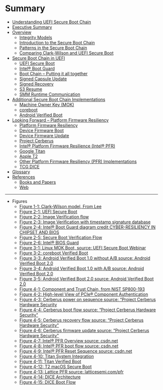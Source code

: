 <!--- @file
 SUMMARY.md for Understanding the UEFI Secure Boot Chain

  Copyright (c) 2019, Intel Corporation. All rights reserved.<BR>

  Redistribution and use in source (original document form) and 'compiled'
  forms (converted to PDF, epub, HTML and other formats) with or without
  modification, are permitted provided that the following conditions are met:

  1) Redistributions of source code (original document form) must retain the
     above copyright notice, this list of conditions and the following
     disclaimer as the first lines of this file unmodified.

  2) Redistributions in compiled form (transformed to other DTDs, converted to
     PDF, epub, HTML and other formats) must reproduce the above copyright
     notice, this list of conditions and the following disclaimer in the
     documentation and/or other materials provided with the distribution.

  THIS DOCUMENTATION IS PROVIDED BY TIANOCORE PROJECT "AS IS" AND ANY EXPRESS OR
  IMPLIED WARRANTIES, INCLUDING, BUT NOT LIMITED TO, THE IMPLIED WARRANTIES OF
  MERCHANTABILITY AND FITNESS FOR A PARTICULAR PURPOSE ARE DISCLAIMED. IN NO
  EVENT SHALL TIANOCORE PROJECT  BE LIABLE FOR ANY DIRECT, INDIRECT, INCIDENTAL,
  SPECIAL, EXEMPLARY, OR CONSEQUENTIAL DAMAGES (INCLUDING, BUT NOT LIMITED TO,
  PROCUREMENT OF SUBSTITUTE GOODS OR SERVICES; LOSS OF USE, DATA, OR PROFITS;
  OR BUSINESS INTERRUPTION) HOWEVER CAUSED AND ON ANY THEORY OF LIABILITY,
  WHETHER IN CONTRACT, STRICT LIABILITY, OR TORT (INCLUDING NEGLIGENCE OR
  OTHERWISE) ARISING IN ANY WAY OUT OF THE USE OF THIS DOCUMENTATION, EVEN IF
  ADVISED OF THE POSSIBILITY OF SUCH DAMAGE.

-->

# Summary

* [Understanding UEFI Secure Boot Chain](README.md)
* [Executive Summary](executive_summary.md)
* [Overview](overview.md)
  * [Integrity Models](integrity-models.md)
  * [Introduction to the Secure Boot Chain](introduction-to-the-secure-boot-chain.md)
  * [Patterns in the Secure Boot Chain](patterns-in-the-secure-boot-chain.md)
  * [Comparing Clark-Wilson and UEFI Secure Boot](comparing-clark-wilson-and-uefi-secure-boot.md)
* [Secure Boot Chain in UEFI](secure_boot_chain_in_uefi/README.md)
  * [UEFI Secure Boot](secure_boot_chain_in_uefi/uefi_secure_boot.md)
  * [Intel® Boot Guard](secure_boot_chain_in_uefi/intel_boot_guard.md)
  * [Boot Chain – Putting it all together](secure_boot_chain_in_uefi/boot_chain__putting_it_all_together.md)
  * [Signed Capsule Update](secure_boot_chain_in_uefi/boot_chain__putting_it_all_together/signed-capsule-update.md)
  * [Signed Recovery](secure_boot_chain_in_uefi/signed_recovery.md)
  * [S3 Resume](secure_boot_chain_in_uefi/s3_resume.md)
  * [SMM Runtime Communication](secure_boot_chain_in_uefi/smm_runtime_communication.md)
* [Additional Secure Boot Chain Implementations](additional_secure_boot_chain_implementations/README.md)
  * [Machine Owner Key \(MOK\)](additional_secure_boot_chain_implementations/machine_owner_key_mok.md)
  * [coreboot](additional_secure_boot_chain_implementations/coreboot.md)
  * [Android Verified Boot](additional_secure_boot_chain_implementations/android_verified_boot.md)
* [Looking Forward – Platform Firmware Resiliency](looking_forward__platform_firmware_resiliency/README.md)
  * [Platform Firmware Resiliency](looking_forward__platform_firmware_resiliency/platform_firmware_resiliency.md)
  * [Device Firmware Boot](looking_forward__platform_firmware_resiliency/device_firmware_boot.md)
  * [Device Firmware Update](looking_forward__platform_firmware_resiliency/device_firmware_update.md)
  * [Project Cerberus](looking_forward__platform_firmware_resiliency/project_cerberus.md)
  * [Intel® Platform Firmware Resilience \(Intel® PFR\)](looking_forward__platform_firmware_resiliency/intel_platform_firmware_resilience_intel_pfr.md)
  * [Google Titan](looking_forward__platform_firmware_resiliency/google_titan.md)
  * [Apple T2](looking_forward__platform_firmware_resiliency/apple_t2.md)
  * [Other Platform Firmware Resiliency \(PFR\) Implementations](looking_forward__platform_firmware_resiliency/other_platform_firmware_resiliency_pfr_implementat.md)
  * [TCG DICE](looking_forward__platform_firmware_resiliency/tcg_dice.md)
* [Glossary](glossary.md)
* [References](references.md)
  * [Books and Papers ](references.md#books-and-papers)
  * [Web](references.md#web)

---

* Figures
  * [Figure 1-1: Clark-Wilson model, From Lee](integrity-models.md#clark-wilson-model-from-lee)
  * [Figure 2-1: UEFI Secure Boot ](secure_boot_chain_in_uefi/uefi_secure_boot.md#2-1-uefi-secure-boot)
  * [Figure 2-2: Image Verification flow](secure_boot_chain_in_uefi/uefi_secure_boot.md#2-2-image-verification-flow)
  * [Figure 2-3: Image Verification with timestamp signature database](secure_boot_chain_in_uefi/uefi_secure_boot.md#2-3-image-verification-with-timestamp-signature-database)
  * [Figure 2-4: Intel® Boot Guard diagram credit CYBER-RESILIENCY IN CHIPSET AND BIOS](secure_boot_chain_in_uefi/intel_boot_guard.md#2-4-intel-boot-guard-diagram-credit-cyber-resiliency-in-chipset-and-bios)
  * [Figure 2-5: Secure Boot Verification Flow](secure_boot_chain_in_uefi/boot_chain__putting_it_all_together.md#2-5-secure-boot-verification-flow)
  * [Figure 2-6: Intel® BIOS Guard](secure_boot_chain_in_uefi/boot_chain__putting_it_all_together/signed-capsule-update.md#2-6-intel-bios-guard)
  * [Figure 3-1: Linux MOK Boot, source: UEFI Secure Boot Webinar](additional_secure_boot_chain_implementations/machine_owner_key_mok.md#3-1-linux-mok-boot-source-uefi-secure-boot-webinar)
  * [Figure 3-2: coreboot Verified Boot ](additional_secure_boot_chain_implementations/coreboot.md#3-2-coreboot-verified-boot-source-verified-boot-in-chrome-os-and-how-to-make-it-work-for-you)
  * [Figure 3-3: Android Verified Boot 1.0 without A/B source: Android Verified Boot 2.0](additional_secure_boot_chain_implementations/android_verified_boot.md#3-3-android-verified-boot-1-0-without-a-b-source-android-verified-boot-2-0)
  * [Figure 3-4: Android Verified Boot 1.0 with A/B source: Android Verified Boot 2.0](additional_secure_boot_chain_implementations/android_verified_boot.md#3-4-android-verified-boot-1-0-with-a-b-source-android-verified-boot-2-0)
  * [Figure 3-5: Android Verified Boot 2.0 source: Android Verified Boot 2.0](additional_secure_boot_chain_implementations/android_verified_boot.md#3-5-android-verified-boot-2-0-android-verified-boot-2-0)
  * [Figure 4-1: Component and Trust Chain, from NIST SP800-193](looking_forward__platform_firmware_resiliency/platform_firmware_resiliency.md#4-1-component-and-trust-chain-from-nist-sp800-193)
  * [Figure 4-2: High-level View of PCIe® Component Authentication ](looking_forward__platform_firmware_resiliency/platform_firmware_resiliency.md#4-2-high-level-view-of-pcie-component-authentication-source-pcie-component-authentication)
  * [Figure 4-3: Cerberus power on sequence source: “Project Cerberus Hardware Security](looking_forward__platform_firmware_resiliency/project_cerberus.md#4-3-cerberus-power-on-sequence-source-project-cerberus-hardware-security)
  * [Figure 4-4: Cerberus boot flow source: “Project Cerberus Hardware Security"](looking_forward__platform_firmware_resiliency/project_cerberus.md#4-4-cerberus-boot-flow-source-project-cerberus-hardware-security)
  * [Figure 4-5: Cerberus recovery flow source: “Project Cerberus Hardware Security"](looking_forward__platform_firmware_resiliency/project_cerberus.md#4-5-cerberus-recovery-flow-source-project-cerberus-hardware-security)
  * [Figure 4-6: Cerberus firmware update source: “Project Cerberus Hardware Security"](looking_forward__platform_firmware_resiliency/project_cerberus.md#4-6-cerberus-firmware-update-source-project-cerberus-hardware-security)
  * [Figure 4-7: Intel® PFR Overview source: csdn.net](looking_forward__platform_firmware_resiliency/intel_platform_firmware_resilience_intel_pfr.md#4-7-intel-pfr-overview-source-csdn-net)
  * [Figure 4-8: Intel® PFR boot flow source: csdn.net](looking_forward__platform_firmware_resiliency/intel_platform_firmware_resilience_intel_pfr.md#4-8-intel-pfr-boot-flow-source-csdn-net)
  * [Figure 4-9: Intel® PFR Reset Sequence source: csdn.net](looking_forward__platform_firmware_resiliency/intel_platform_firmware_resilience_intel_pfr.md#4-9-intel-pfr-reset-sequence-source-csdn-net)
  * [Figure 4-10: Titan System Integration](looking_forward__platform_firmware_resiliency/google_titan.md#4-10-titan-system-integration)
  * [Figure 4-11: Titan Verified Boot](looking_forward__platform_firmware_resiliency/google_titan.md#4-11-titan-verified-boot)
  * [Figure 4-12: T2 macOS Secure Boot](looking_forward__platform_firmware_resiliency/apple_t2.md#4-12-t2-macOS-secure-boot)
  * [Figure 4-13: Lattice PFR source: latticesemi.com/pfr](looking_forward__platform_firmware_resiliency/other_platform_firmware_resiliency_pfr_implementat.md#4-13-lattice-pfr-source-latticesemi.com-pfr)
  * [Figure 4-14: DICE Architecture](looking_forward__platform_firmware_resiliency/tcg_dice.md#4-14-dice-architecture)
  * [Figure 4-15: DICE Boot Flow](looking_forward__platform_firmware_resiliency/tcg_dice.md#4-15-dice-boot-flow)

